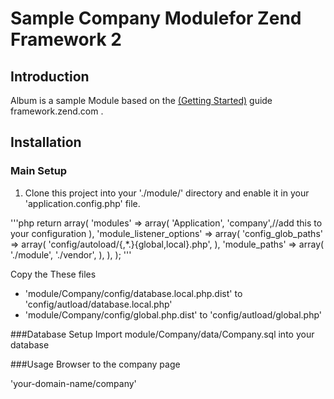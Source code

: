 # Sample Company Modulefor Zend Framework 2

## Introduction

Album is a sample Module based on the <a href="http://framework.zend.com/manual/2.0/en/user-guide/overview.html">(Getting Started)</a> guide framework.zend.com .

## Installation

### Main Setup

1. Clone this project into your './module/' directory and enable it in your
   'application.config.php' file.

'''php
return array(
    'modules' => array(
        'Application',
        'company',//add this to your configuration
    ),
    'module_listener_options' => array(
        'config_glob_paths'    => array(
            'config/autoload/{,*.}{global,local}.php',
        ),
        'module_paths' => array(
            './module',
            './vendor',
        ),
    ),
);
'''

Copy the These files

 * 'module/Company/config/database.local.php.dist' to 'config/autload/database.local.php'
 * 'module/Company/config/global.php.dist' to 'config/autload/global.php'

###Database Setup
Import module/Company/data/Company.sql into your database

###Usage
Browser to the company page

'your-domain-name/company'